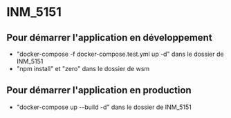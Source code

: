 # INM_5151

## Pour démarrer l'application en développement

- "docker-compose -f docker-compose.test.yml up -d" dans le dossier de INM_5151
- "npm install" et "zero" dans le dossier de wsm

## Pour démarrer l'application en production

- "docker-compose up --build -d" dans le dossier de INM_5151
